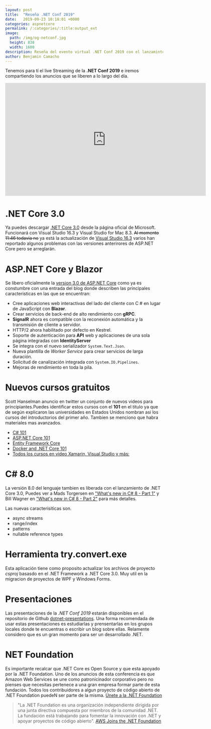 ```yaml
---
layout: post
title:  "Reseña .NET Conf 2019"
date:   2019-09-23 10:18:01 +0000
categories: aspnetcore
permalink: /:categories/:title:output_ext
image:
  path: /img/og-netconf.jpg
  height: 838
  width: 1600
description: Reseña del evento virtual .NET Conf 2019 con el lanzaminto de ASP.NET Core 3.0.
author: Benjamin Camacho
--- 
```


Tenemos para tí el live Streaming de la **.NET Conf 2019** e iremos compartiendo los anuncios que se liberen a lo largo del día.

<div>
    <iframe src="https://mediastream.microsoft.com/events/2019/1909/DotNetConf/player/DotNetConf.html?cid=synd-ASPNETCOREMASTER.COM" frameborder="0" scrolling="no" width="640" height="360" allowfullscreen style="overflow:hidden;"></iframe>
</div>

# .NET Core 3.0

Ya puedes descargar [.NET Core 3.0](https://dotnet.microsoft.com/download) desde la página oficial de Microsoft. Funcionará con Visual Studio 16.3 y Visual Studio for Mac 8.3. ~~Al momento 11:46 todavia no~~ ya está la actualización de [Visual Studio 16.3](https://docs.microsoft.com/visualstudio/releases/2019/release-notes#16.3.0) varios han reportado algunos problemas con las versiones anterirores de ASP.NET Core pero se arreglarán.

# ASP.NET Core y Blazor

Se libero oficialmente la [version 3.0 de ASP.NET Core](https://devblogs.microsoft.com/aspnet/asp-net-core-and-blazor-updates-in-net-core-3-0/) como ya es constumbre con una entrada del blog donde describen las principales caracteristicas en las que se encuentran:

* Cree aplicaciones web interactivas del lado del cliente con C # en lugar de JavaScript con **Blazor**.
* Crear servicios de back-end de alto rendimiento con **gRPC**.
* **SignalR** ahora es compatible con la reconexión automática y la transmisión de cliente a servidor.
* HTTP/2 ahora habilitado por defecto en Kestrel.
* Soporte de autenticación para **API** web y aplicaciones de una sola página integradas con **IdentityServer**
* Se integra con el nuevo serializador `System.Text.Json`.
* Nueva plantilla de _Worker Service_ para crear servicios de larga duración.
* Solicitud de canalización integrada con `System.IO.Pipelines`.
* Mejoras de rendimiento en toda la pila.

# Nuevos cursos gratuitos

Scott Hanselman anuncio en twitter un conjunto de nuevos videos para principiantes.Puedes identificar estos cursos con el **101** en el titulo ya que de según explicaron las universidades en Estados Unidos nombran asi los cursos del íntroductorios del primer año. Tambien se menciono que habra materiales mas avanzados.

* [C# 101](https://www.youtube.com/playlist?list=PLdo4fOcmZ0oVxKLQCHpiUWun7vlJJvUiN)
* [ASP.NET Core 101](https://www.youtube.com/playlist?list=PLdo4fOcmZ0oW8nviYduHq7bmKode-p8Wy)
* [Entity Framework Core](https://www.youtube.com/playlist?list=PLdo4fOcmZ0oX7uTkjYwvCJDG2qhcSzwZ6)
* [Docker and .NET Core 101](https://www.youtube.com/playlist?list=PLdo4fOcmZ0oUvXP_Pt2zOgk8dTWagGs_P)
* [Todos los cursos en video Xamarin, Visual Studio y  más: ](https://dotnet.microsoft.com/learn/videos)

# C# 8.0

La versión 8.0 del lenguaje tambien es liberada con el lanzamiento de .NET Core 3.0,
 Puedes ver a Mads Torgersen en ["What's new in C# 8 - Part 1"](https://www.youtube.com/watch?v=TJiLhRPgyq4) y Bill Wagner en ["What's new in C# 8 - Part 2"](https://www.youtube.com/watch?v=fhf8N4004u0) para más detalles.

Las nuevas caracterisiticas son.

* async streams
* range/index
* patterns
* nullable reference types

# Herramienta  try.convert.exe

Esta aplicación tiene como proposito actualizar los archivos de proyecto _csproj_ basasdo en el .NET Framework  a .NET Core 3.0. Muy util en la migracion de proyectos de WPF y Windows Forms.

# Presentaciones

Las presentaciones de la *.NET Conf 2019* estarán disponibles en el repositorio de Github [dotnet-presentations](https://github.com/dotnet-presentations/dotnetconf2019/tree/master/Technical). Una forma recomendada de usar estas presentaciones es estudiarlas y prensentarlas en los grupos locales donde te encuentras o escribir un blog sobre ellas. Relamente considero que es un gran momento para ser un desarrollado .NET.

# NET Foundation

Es importante recalcar que .NET Core es Open Source y que esta apoyado por la .NET Foundation. Uno de los anuncios de esta conferencia es que Amazon Web Services se une como patronicinador corporativo pero no pienses que necesitas pertenece a una gran empresa formar parte de esta fundación. Todos los contribuidores a algun proyecto de código abierto de .NET Foundation puedeN ser parte de la misma. [Únete a la .NET Foundation](https://dotnetfoundation.org/become-a-member)

> "La .NET Foundation es una organización independiente dirigida por una junta directiva compuesta por miembros de la comunidad .NET. La fundación está trabajando para fomentar la innovación con .NET y apoyar proyectos de código abierto". [AWS Joins the .NET Foundation](https://aws.amazon.com/blogs/opensource/aws-joins-the-net-foundation/)
